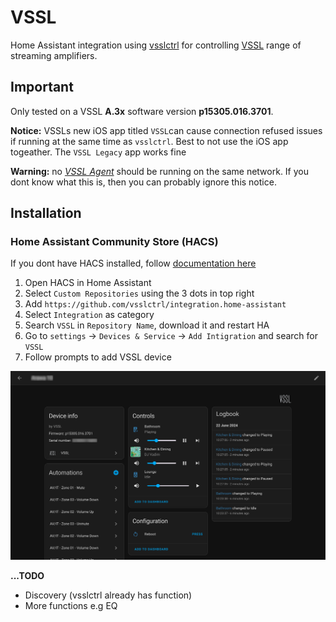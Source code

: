 # VSSL
Home Assistant integration using [vsslctrl](https://github.com/vsslctrl/vsslctrl) for controlling [VSSL](https://www.vssl.com/) range of streaming amplifiers.

Important
-----------
Only tested on a VSSL **A.3x** software version **p15305.016.3701**.

**Notice:** VSSLs new iOS app titled `VSSL`can cause connection refused issues if running at the same time as `vsslctrl`. Best to not use the iOS app togeather. The `VSSL Legacy` app works fine

**Warning:** no *[VSSL Agent](https://vssl.gitbook.io/vssl-rest-api/getting-started/start)* should be running on the same network. If you dont know what this is, then you can probably ignore this notice.

## Installation

### Home Assistant Community Store (HACS)

If you dont have HACS installed, follow [documentation here](https://hacs.xyz/docs/setup/prerequisites)

1. Open HACS in Home Assistant
2. Select `Custom Repositories` using the 3 dots in top right
3. Add `https://github.com/vsslctrl/integration.home-assistant`
4. Select `Integration` as category
4. Search `VSSL` in `Repository Name`, download it and restart HA
5. Go to `settings` -> `Devices & Service` -> `Add Intigration` and search for `VSSL`
6. Follow prompts to add VSSL device

![VSSL Device](screenshot.png)

**...TODO**
- Discovery (vsslctrl already has function)
- More functions e.g EQ
